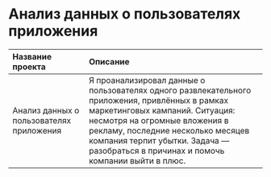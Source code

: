 # Анализ данных о пользователях приложения


| Название проекта | Описание | 
| :---------------------- | :---------------------- |
| Анализ данных о пользователях приложения |  Я проанализировал данные о пользователях одного развлекательного приложения, привлённых в рамках маркетинговых кампаний. Ситуация: несмотря на огромные вложения в рекламу, последние несколько месяцев компания терпит убытки. Задача — разобраться в причинах и помочь компании выйти в плюс. 
